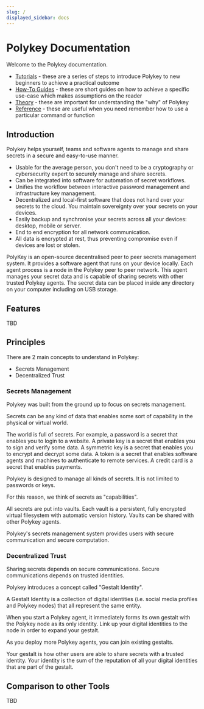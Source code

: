 ```yaml
---
slug: /
displayed_sidebar: docs
---
```


# Polykey Documentation

Welcome to the Polykey documentation.

- [Tutorials](./tutorials) - these are a series of steps to introduce Polykey to
  new beginners to achieve a practical outcome
- [How-To Guides](/docs/how-to-guides) - these are short guides on how to
  achieve a specific use-case which makes assumptions on the reader
- [Theory](./theory/) - these are important for understanding the "why" of
  Polykey
- [Reference](./reference/) - these are useful when you need remember how to use
  a particular command or function

## Introduction

Polykey helps yourself, teams and software agents to manage and share secrets in
a secure and easy-to-use manner.

- Usable for the average person, you don't need to be a cryptography or
  cybersecurity expert to securely manage and share secrets.
- Can be integrated into software for automation of secret workflows.
- Unifies the workflow between interactive password management and
  infrastructure key management.
- Decentralized and local-first software that does not hand over your secrets to
  the cloud. You maintain sovereignty over your secrets on your devices.
- Easily backup and synchronise your secrets across all your devices: desktop,
  mobile or server.
- End to end encryption for all network communication.
- All data is encrypted at rest, thus preventing compromise even if devices are
  lost or stolen.

PolyKey is an open-source decentralised peer to peer secrets management system.
It provides a software agent that runs on your device locally. Each agent
process is a node in the Polykey peer to peer network. This agent manages your
secret data and is capable of sharing secrets with other trusted Polykey agents.
The secret data can be placed inside any directory on your computer including on
USB storage.

## Features

TBD

## Principles

There are 2 main concepts to understand in Polykey:

- Secrets Management
- Decentralized Trust

### Secrets Management

Polykey was built from the ground up to focus on secrets management.

Secrets can be any kind of data that enables some sort of capability in the
physical or virtual world.

The world is full of secrets. For example, a password is a secret that enables
you to login to a website. A private key is a secret that enables you to sign
and verify some data. A symmetric key is a secret that enables you to encrypt
and decrypt some data. A token is a secret that enables software agents and
machines to authenticate to remote services. A credit card is a secret that
enables payments.

Polykey is designed to manage all kinds of secrets. It is not limited to
passwords or keys.

For this reason, we think of secrets as "capabilities".

All secrets are put into vaults. Each vault is a persistent, fully encrypted virtual
filesystem with automatic version history. Vaults can be shared with other
Polykey agents.

Polykey's secrets management system provides users with secure communication
and secure computation.

### Decentralized Trust

Sharing secrets depends on secure communications. Secure communications depends on
trusted identities.

Polykey introduces a concept called "Gestalt Identity".

A Gestalt Identity is a collection of digital identities (i.e. social media profiles
and Polykey nodes) that all represent the same entity.

When you start a Polykey agent, it immediately forms its own gestalt with the
Polykey node as its only identity. Link up your digital identities to the node
in order to expand your gestalt.

As you deploy more Polykey agents, you can join existing gestalts.

Your gestalt is how other users are able to share secrets with a trusted
identity. Your identity is the sum of the reputation of all your digital
identities that are part of the gestalt.

## Comparison to other Tools

TBD
